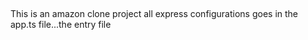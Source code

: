 ##
This is an amazon clone project
all express configurations goes in the app.ts file...the entry file
